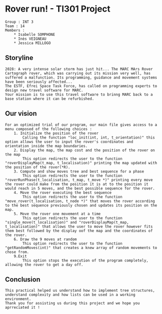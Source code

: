 # Rover run! - TI301 Project
    Group : INT 3
    Team : 14
    Members : 
        * Isabelle SOMPHONE
        * Inès VEIGNEAU
        * Jessica MILLOGO

## Storyline
    2028: A very intense solar storm has just hit... The MARC MArs Rover Cartograph rover, which was carrying out its mission very well, has suffered a malfunction. Its programming, guidance and movement systems have been seriously affected...
    The ESTF, Efrei Space Task Force, has called on programming experts to design new travel software for MARC.
    Your mission is to use this travel software to brinng MARC back to a base station where it can be refurbished.

## Our vision
    For an optimized trial of our program, our main file gives access to a menu composed of the following choices :
        1. Initialize the position of the rover
            Calling the function "loc_init(int, int, t_orientation)" this option allows the user to input the rover's coordinates and orientation inside the map boundaries.
        2. Display the map, the map cost and the position of the rover on the map
            This option redirects the user to the function "roverDisplayMap(t_map, t_localisation)" printing the map updated with the position of the rover(*R).
        3. Compute and show moves tree and best sequence for a phase
            This option redirects the user to the function "roverRunPhase(t_localisation, t_map, t_move *)" printing every move the rover could make from the position it is at to the position it would reach in 5 moves, and the best possible sequence for the rover.
        4. Move the rover executing the best sequence
            This option redirects the user to the function "move_rover(t_localisation, t_node *)" that moves the rover according to the best sequence previously chosen and updates its position on the map.
        5. Move the rover one movement at a time
            This option redirects the user to the function "single_move(t_localisation)" and "roverDisplayMap(t_map, t_localisation)" that allows the user to move the rover however fits them best followed by the display oof the map and the coordinates of the rover.
        6. Draw the 9 moves at random
            This option redirects the user to the function "getRandomMoves(int)" that creates a knew array of random movements to chose from.
        9.Exit
            This option stops the execution of the program completely, allowing the rover to get a day off.

## Conclusion
    This practical helped us understand how to implement tree structures, understand complexity and how lists can be used in a working environment.
    Thank you for assisting us during this project and we hope you aprreciated it !